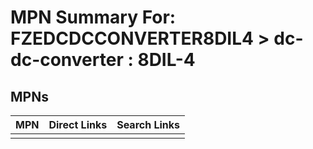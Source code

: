 



# MPN Summary For: FZEDCDCCONVERTER8DIL4 > dc-dc-converter : 8DIL-4

## MPNs
  

|MPN|Direct Links|Search Links|
| :--- | :--- | :--- |
||||
